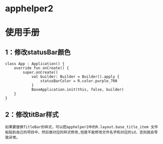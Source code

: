 # apphelper2

# 使用手册
## 1：修改statusBar颜色
    class App : Application() {
        override fun onCreate() {
            super.onCreate()
                val builder: Builder = Builder().apply {
                    statusBarColor = R.color.purple_700
                }
                BaseApplication.init(this, false, builder)
        }
    }    
 
## 2：修改titBar样式        
    如果要替换TitleBar的样式，可以把apphelper2中的R.layout.base_title_item 文件粘贴到自己的项目中，然后做对应的样式修改,但是不能修改文件名字和对应的id，否则就会导致异常。